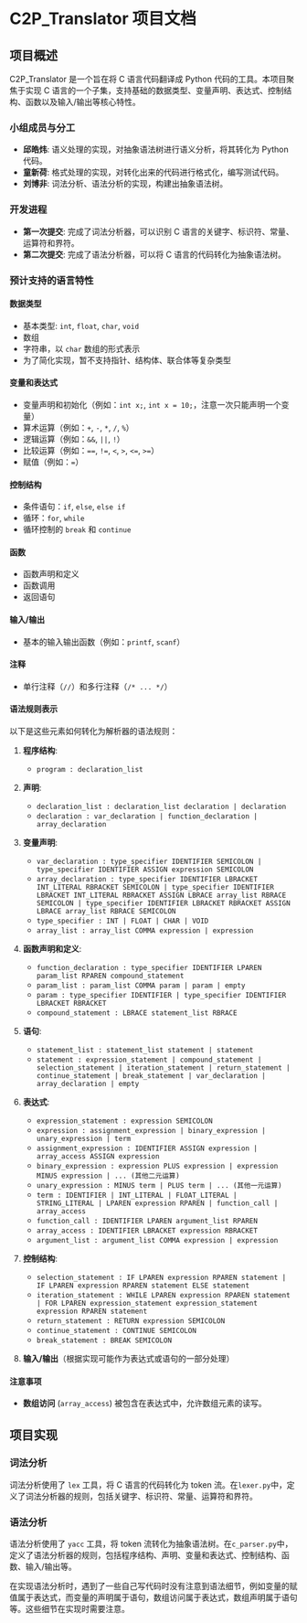 # C2P_Translator 项目文档

## 项目概述
C2P_Translator 是一个旨在将 C 语言代码翻译成 Python 代码的工具。本项目聚焦于实现 C 语言的一个子集，支持基础的数据类型、变量声明、表达式、控制结构、函数以及输入/输出等核心特性。

### 小组成员与分工
- **邱皓炜**: 语义处理的实现，对抽象语法树进行语义分析，将其转化为 Python 代码。
- **童新荷**: 格式处理的实现，对转化出来的代码进行格式化，编写测试代码。
- **刘博非**: 词法分析、语法分析的实现，构建出抽象语法树。

### 开发进程
- **第一次提交**: 完成了词法分析器，可以识别 C 语言的关键字、标识符、常量、运算符和界符。
- **第二次提交**: 完成了语法分析器，可以将 C 语言的代码转化为抽象语法树。

### 预计支持的语言特性

#### 数据类型
- 基本类型: `int`, `float`, `char`, `void`
- 数组
- 字符串，以 `char` 数组的形式表示
- 为了简化实现，暂不支持指针、结构体、联合体等复杂类型

#### 变量和表达式
- 变量声明和初始化（例如：`int x;`, `int x = 10;`，注意一次只能声明一个变量）
- 算术运算（例如：`+`, `-`, `*`, `/`, `%`）
- 逻辑运算（例如：`&&`, `||`, `!`）
- 比较运算（例如：`==`, `!=`, `<`, `>`, `<=`, `>=`）
- 赋值（例如：`=`）

#### 控制结构
- 条件语句：`if`, `else`, `else if`
- 循环：`for`, `while`
- 循环控制的 `break` 和 `continue`

#### 函数
- 函数声明和定义
- 函数调用
- 返回语句

#### 输入/输出
- 基本的输入输出函数（例如：`printf`, `scanf`）

#### 注释
- 单行注释（`//`）和多行注释（`/* ... */`）

#### 语法规则表示

以下是这些元素如何转化为解析器的语法规则：

1. **程序结构**:
   - `program : declaration_list`

2. **声明**:
   - `declaration_list : declaration_list declaration | declaration`
   - `declaration : var_declaration | function_declaration | array_declaration`

3. **变量声明**:
   - `var_declaration : type_specifier IDENTIFIER SEMICOLON | type_specifier IDENTIFIER ASSIGN expression SEMICOLON`
   - `array_declaration : type_specifier IDENTIFIER LBRACKET INT_LITERAL RBRACKET SEMICOLON | type_specifier IDENTIFIER LBRACKET INT_LITERAL RBRACKET ASSIGN LBRACE array_list RBRACE SEMICOLON | type_specifier IDENTIFIER LBRACKET RBRACKET ASSIGN LBRACE array_list RBRACE SEMICOLON`
   - `type_specifier : INT | FLOAT | CHAR | VOID`
   - `array_list : array_list COMMA expression | expression`

4. **函数声明和定义**:
   - `function_declaration : type_specifier IDENTIFIER LPAREN param_list RPAREN compound_statement`
   - `param_list : param_list COMMA param | param | empty`
   - `param : type_specifier IDENTIFIER | type_specifier IDENTIFIER LBRACKET RBRACKET`
   - `compound_statement : LBRACE statement_list RBRACE`

5. **语句**:
   - `statement_list : statement_list statement | statement`
   - `statement : expression_statement | compound_statement | selection_statement | iteration_statement | return_statement | continue_statement | break_statement | var_declaration | array_declaration | empty`

6. **表达式**:
   - `expression_statement : expression SEMICOLON`
   - `expression : assignment_expression | binary_expression | unary_expression | term`
   - `assignment_expression : IDENTIFIER ASSIGN expression | array_access ASSIGN expression`
   - `binary_expression : expression PLUS expression | expression MINUS expression | ... (其他二元运算)`
   - `unary_expression : MINUS term | PLUS term | ... (其他一元运算)`
   - `term : IDENTIFIER | INT_LITERAL | FLOAT_LITERAL | STRING_LITERAL | LPAREN expression RPAREN | function_call | array_access`
   - `function_call : IDENTIFIER LPAREN argument_list RPAREN`
   - `array_access : IDENTIFIER LBRACKET expression RBRACKET`
   - `argument_list : argument_list COMMA expression | expression`

7. **控制结构**:
   - `selection_statement : IF LPAREN expression RPAREN statement | IF LPAREN expression RPAREN statement ELSE statement`
   - `iteration_statement : WHILE LPAREN expression RPAREN statement | FOR LPAREN expression_statement expression_statement expression RPAREN statement`
   - `return_statement : RETURN expression SEMICOLON`
   - `continue_statement : CONTINUE SEMICOLON`
   - `break_statement : BREAK SEMICOLON`

8. **输入/输出**（根据实现可能作为表达式或语句的一部分处理）

#### 注意事项
- **数组访问** (`array_access`) 被包含在表达式中，允许数组元素的读写。

## 项目实现

### 词法分析

词法分析使用了 `lex` 工具，将 C 语言的代码转化为 token 流。在`lexer.py`中，定义了词法分析器的规则，包括关键字、标识符、常量、运算符和界符。

### 语法分析

语法分析使用了 `yacc` 工具，将 token 流转化为抽象语法树。在`c_parser.py`中，定义了语法分析器的规则，包括程序结构、声明、变量和表达式、控制结构、函数、输入/输出等。

在实现语法分析时，遇到了一些自己写代码时没有注意到语法细节，例如变量的赋值属于表达式，而变量的声明属于语句，数组访问属于表达式，数组声明属于语句等。这些细节在实现时需要注意。
